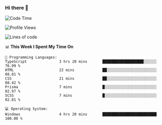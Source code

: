 ### Hi there 👋
<!--START_SECTION:waka-->
![Code Time](http://img.shields.io/badge/Code%20Time-126%20hrs%2052%20mins-blue)

![Profile Views](http://img.shields.io/badge/Profile%20Views-0-blue)

![Lines of code](https://img.shields.io/badge/From%20Hello%20World%20I%27ve%20Written-770.6%20thousand%20lines%20of%20code-blue)

📊 **This Week I Spent My Time On** 

```text
💬 Programming Languages: 
TypeScript               3 hrs 20 mins       ███████████████████░░░░░░   76.99 % 
HTML                     22 mins             ██░░░░░░░░░░░░░░░░░░░░░░░   08.81 % 
CSS                      21 mins             ██░░░░░░░░░░░░░░░░░░░░░░░   08.42 % 
Prisma                   7 mins              █░░░░░░░░░░░░░░░░░░░░░░░░   02.97 % 
SCSS                     7 mins              █░░░░░░░░░░░░░░░░░░░░░░░░   02.81 % 

💻 Operating System: 
Windows                  4 hrs 20 mins       █████████████████████████   100.00 % 
```


<!--END_SECTION:waka-->
<!--
**AnimeruFR/AnimeruFR** is a ✨ _special_ ✨ repository because its `README.md` (this file) appears on your GitHub profile.

Here are some ideas to get you started:

- 🔭 I’m currently working on ...
- 🌱 I’m currently learning ...
- 👯 I’m looking to collaborate on ...
- 🤔 I’m looking for help with ...
- 💬 Ask me about ...
- 📫 How to reach me: ...
- 😄 Pronouns: ...
- ⚡ Fun fact: ...
-->
